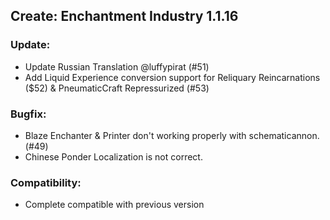 ## Create: Enchantment Industry 1.1.16

### Update:
- Update Russian Translation @luffypirat (#51)
- Add Liquid Experience conversion support for Reliquary Reincarnations ($52) & PneumaticCraft Repressurized (#53)

### Bugfix:
- Blaze Enchanter & Printer don't working properly with schematicannon. (#49)
- Chinese Ponder Localization is not correct.

### Compatibility:
- Complete compatible with previous version